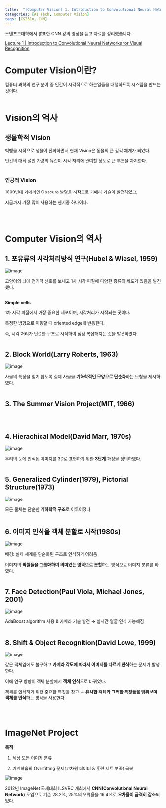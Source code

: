 ```yaml
---
title:  "[Computer Vision] 1. Introduction to Convolutional Neural Networks for Visual Recognition"
categories: [AI Tech, Computer Vision]
tags: [CS231n, CNN]
---
```

스탠포드대학에서 발표한 CNN 강의 영상을 듣고 자료를 정리했습니다.

[Lecture 1 \| Introduction to Convolutional Neural Networks for Visual Recognition](https://youtu.be/vT1JzLTH4G4)
<br>

# Computer Vision이란?
컴퓨터 과학의 연구 분야 중 인간이 시각적으로 하는일들을 대행하도록 시스템을 만드는 것이다.
<br><br>


# Vision의 역사
## 생물학적 Vision

빅뱅을 시작으로 생물이 진화하면서 현재 Vision은 동물의 큰 감각 체계가 되었다.  

인간의 대뇌 절반 가량의 뉴런이 시각 처리에 관여할 정도로 큰 부분을 차지한다.  
<br>
### 인공적 Vision

1600년대 카메라인 Obscura 발명을 시작으로 카메라 기술이 발전하였고,  

지금까지 가장 많이 사용하는 센서중 하나이다.

<br><br>

# Computer Vision의 역사
## 1. 포유류의 시각처리방식 연구(Hubel & Wiesel, 1959)  

![image](https://blog.kakaocdn.net/dn/oDUh5/btrNRDjK53E/6ZBIv4UmXBRDQy5vU6TUqK/img.png)

고양이의 뇌에 전기적 신호를 보내고 1차 시각 피질에 다양한 종류의 세포가 있음을 발견했다.  
<br>

**Simple cells**

1차 시각 피질에서 가장 중요한 세포이며, 시각처리가 시작되는 곳이다.

특정한 방향으로 이동할 때 oriented edge에 반응한다.

즉, 시각 처리가 단순한 구조로 시작하여 점점 복잡해지는 것을 발견하였다. 
<br> 
<br>

## 2. Block World(Larry Roberts, 1963)

![image](https://img1.daumcdn.net/thumb/R1280x0/?scode=mtistory2&fname=https%3A%2F%2Fblog.kakaocdn.net%2Fdn%2FMwkgj%2FbtrNSXIsspV%2FR8AuVsmexyWSlWsLilSNqk%2Fimg.png)

사물의 특징을 얻기 쉽도록 실제 사물을 **기하학적인 모양으로 단순화**하는 모형을 제시하였다. 
<br> 
<br>

## 3. The Summer Vision Project(MIT, 1966) 
<br> 
<br>

## 4. Hierachical Model(David Marr, 1970s)

![image](https://img1.daumcdn.net/thumb/R1280x0/?scode=mtistory2&fname=https%3A%2F%2Fblog.kakaocdn.net%2Fdn%2FVmzxt%2FbtrNUGyZrMH%2Ftik2WQjYsY4xOkDuboChL1%2Fimg.png)


우리의 눈에 인식된 이미지를 3D로 표현하기 위한 **3단계** 과정을 정의하였다. 
<br> 
<br>

## 5. Generalized Cylinder(1979), Pictorial Structure(1973)

![image](https://img1.daumcdn.net/thumb/R1280x0/?scode=mtistory2&fname=https%3A%2F%2Fblog.kakaocdn.net%2Fdn%2FmMaIj%2FbtrNSDjvGQz%2F47ZRqrp0274MbV0Yk1oe4K%2Fimg.png)

모든 물체는 단순한 **기하학적 구조**로 이루어졌다 
<br> 
<br>

## 6. 이미지 인식을 객체 분할로 시작(1980s)

![image](https://img1.daumcdn.net/thumb/R1280x0/?scode=mtistory2&fname=https%3A%2F%2Fblog.kakaocdn.net%2Fdn%2FMVZiz%2FbtrNTdYDc64%2FHsTlG019CtOTabNCGueTKK%2Fimg.png)

배경: 실제 세계를 단순화된 구조로 인식하기 어려움

이미지의 **픽셀들을 그룹화하여 의미있는 영역으로 분할**하는 방식으로 이미지 분류를 하였다. 
<br> 
<br>

## 7. Face Detection(Paul Viola, Michael Jones, 2001)

![image](https://img1.daumcdn.net/thumb/R1280x0/?scode=mtistory2&fname=https%3A%2F%2Fblog.kakaocdn.net%2Fdn%2Fzz3uE%2FbtrNQqriWh6%2Frmxke3pqU0iQqgSZLXMUC1%2Fimg.png)

AdaBoost algorithm 사용 & 카메라 기술 발전 &rarr; 실시간 얼굴 인식 가능해짐 
<br> 
<br>

## 8. Shift & Object Recognition(David Lowe, 1999)

![image](https://img1.daumcdn.net/thumb/R1280x0/?scode=mtistory2&fname=https%3A%2F%2Fblog.kakaocdn.net%2Fdn%2FOuP5B%2FbtrNSAG28RZ%2FY39yQe27oLzo2Fkaxzkdvk%2Fimg.png)

같은 객체임에도 불구하고 **카메라 각도에 따라서 이미지를 다르게 인식**하는 문제가 발생한다.

이에 연구 방향이 객체 분할에서 **객체 인식**으로 바뀌었다.

객체를 인식하기 위한 중요한 특징을 찾고 → **유사한 객체와 그러한 특징들을 맞춰보며 객체를 인식**하는 방식을 사용한다.
 
<br> 
<br>


# ImageNet Project
**목적**
1. 세상 모든 이미지 분류

2. 기계학습의 Overfitting 문제(고차원 데이터 & 훈련 세트 부족) 극복

![image](https://img1.daumcdn.net/thumb/R1280x0/?scode=mtistory2&fname=https%3A%2F%2Fblog.kakaocdn.net%2Fdn%2FHk4bU%2FbtrNUHq7pM2%2FuY0llQVA5aM4WoFAfF5g71%2Fimg.png)


2012년 ImageNet 국제대회 ILSVRC 개최에서  **CNN(Convolutional Neural Network)** 도입으로 기존 28.2%, 25%의 오류율을 16.4%로 **오차율이 급격히 감소**되었다.